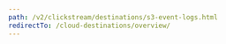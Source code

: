 ```yaml
---
path: /v2/clickstream/destinations/s3-event-logs.html
redirectTo: /cloud-destinations/overview/
---
```

